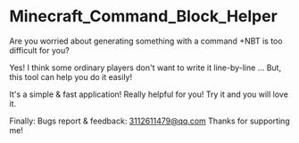 # Minecraft_Command_Block_Helper

Are you worried about generating something with a command +NBT is too difficult for you?

Yes! I think some ordinary players don't want to write it line-by-line
...
But, this tool can help you do it easily!

It's a simple & fast application! Really helpful for you!
Try it and you will love it.


Finally:
Bugs report & feedback: 3112611479@qq.com
Thanks for supporting me!
